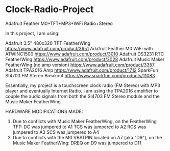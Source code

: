 # Clock-Radio-Project
Adafruit Feather M0+TFT+MP3+WiFi Radio+Stereo

In this project, I am using:

Adafruit 3.5" 480x320 TFT FeatherWing https://www.adafruit.com/product/3651
Adafruit Feather M0 WiFi with ATWINC1500 https://www.adafruit.com/product/3010
Adafruit DS3231 RTC FeatherWing https://www.adafruit.com/product/3028
Adafruit Music Maker FeatherWing (no amp version) https://www.adafruit.com/product/3357
Adafruit TPA2016 Amp https://www.adafruit.com/product/1712 
SparkFun SI4703 FM Stereo Breakout https://www.sparkfun.com/products/11083


Essentially, my project is a touchscreen clock radio (FM Stereo) with MP3 player and eventually Internet Radio. I am using the TPA2016 amplifier to couple the audio signals from both the SI4703 FM Stereo module and the Music Maker FeatherWing.

HARDWARE MODIFICATIONS MADE:
  1. Due to conflicts with Music Maker FeatherWing, on the FeatherWing TFT:
      DC was jumpered to A1
      TCS was jumpered to A2
      RCS was jumpered to A3
      SCS was jumpered to A4
  2. Due to conflicts with the M0 VBATPIN located on A7 (aka "D9"), on the Music Maker FeatherWing:
      DREQ on D9 was jumpered to D11
